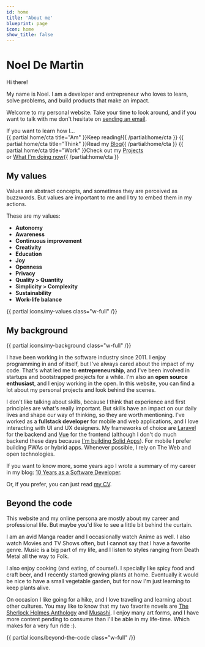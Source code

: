 ```yaml
---
id: home
title: 'About me'
blueprint: page
icon: home
show_title: false
---
```


<h1 class="sr-only">Noel De Martin</h1>

<span class="h1">
    Hi there!
</span>

<div class="text-xl">

My name is Noel. I am a developer and entrepreneur who loves to learn, solve problems, and build products that make an impact.

Welcome to my personal website. Take your time to look around, and if you want to talk with me don't hesitate on <a href="mailto:{{contact:email}}?subject=Hi+there!">sending an email</a>.

</div>

<span class="block my-4 text-2xl text-center font-medium text-blue-darkest w-full">
    If you want to learn how I...
</span>

<div class="flex flex-col md:flex-row md:space-x-4">
{{ partial:home/cta title="Am" }}Keep reading!{{ /partial:home/cta }}
{{ partial:home/cta title="Think" }}Read my <a href="/blog">Blog</a>{{ /partial:home/cta }}
{{ partial:home/cta title="Work" }}Check out my <a href="/projects">Projects</a><br/>or <a href="/now">What I'm doing now</a>{{ /partial:home/cta }}
</div>

<h2 class="text-center text-3xl mt-10 text-blue-darker md:text-2xl md:text-left" id="my-values">My values</h2>

<div class="flex flex-col-reverse w-full md:flex-row">

<div class="max-w-readable [&>p:first-of-type]:mt-0 [&>p:last-of-type]:mb-0">

Values are abstract concepts, and sometimes they are perceived as buzzwords. But values are important to me and I try to embed them in my actions.

These are my values:

<ul class="flex flex-wrap mt-2">
    <li class="my-1 w-full md:w-1/2"><strong class="font-medium">Autonomy</strong></li>
    <li class="my-1 w-full md:w-1/2"><strong class="font-medium">Awareness</strong></li>
    <li class="my-1 w-full md:w-1/2"><strong class="font-medium">Continuous improvement</strong></li>
    <li class="my-1 w-full md:w-1/2"><strong class="font-medium">Creativity</strong></li>
    <li class="my-1 w-full md:w-1/2"><strong class="font-medium">Education</strong></li>
    <li class="my-1 w-full md:w-1/2"><strong class="font-medium">Joy</strong></li>
    <li class="my-1 w-full md:w-1/2"><strong class="font-medium">Openness</strong></li>
    <li class="my-1 w-full md:w-1/2"><strong class="font-medium">Privacy</strong></li>
    <li class="my-1 w-full md:w-1/2"><strong class="font-medium">Quality > Quantity</strong></li>
    <li class="my-1 w-full md:w-1/2"><strong class="font-medium">Simplicity > Complexity</strong></li>
    <li class="my-1 w-full md:w-1/2 md:mb-0"><strong class="font-medium">Sustainability</strong></li>
    <li class="my-1 w-full md:w-1/2 md:mb-0"><strong class="font-medium">Work-life balance</strong></li>
</ul>

</div>

<div class="relative flex grow self-stretch justify-center mb-4 md:mb-0 md:ml-4">
    <div class="flex items-center justify-center w-32 h-32 md:absolute md:inset-0 md:m-8 md:w-auto md:h-auto">
        {{ partial:icons/my-values class="w-full" /}}
    </div>
</div>

</div>

<h2 class="text-center text-3xl text-blue-darker mt-10 md:text-2xl md:text-left" id="my-background">My background</h2>

<div class="flex flex-col w-full md:flex-row">

<div class="relative flex grow self-stretch justify-center mb-4 md:mb-0 md:mr-4">
    <div class="flex items-center justify-center w-32 h-32 md:absolute md:inset-0 md:m-8 md:w-auto md:h-auto">
        {{ partial:icons/my-background class="w-full" /}}
    </div>
</div>

<div class="max-w-readable [&>p:first-of-type]:mt-0 [&>p:last-of-type]:mb-0">

I have been working in the software industry since 2011. I enjoy programming in and of itself, but I've always cared about the impact of my code. That's what led me to **entrepreneurship**, and I've been involved in startups and bootstrapped projects for a while. I'm also an **open source enthusiast**, and I enjoy working in the open. In this website, you can find a lot about my personal projects and look behind the scenes.

I don't like talking about skills, because I think that experience and first principles are what's really important. But skills have an impact on our daily lives and shape our way of thinking, so they are worth mentioning. I've worked as a **fullstack developer** for mobile and web applications, and I love interacting with UI and UX designers. My frameworks of choice are [Laravel](https://laravel.com) for the backend and [Vue](https://vuejs.org) for the frontend (although I don't do much backend these days because [I'm building Solid Apps](/fosdem)). For mobile I prefer building PWAs or hybrid apps. Whenever possible, I rely on The Web and open technologies.

If you want to know more, some years ago I wrote a summary of my career in my blog: [10 Years as a Software Developer](/blog/10-years-as-a-software-developer).

Or, if you prefer, you can just read [my CV](/cv.pdf).

</div>

</div>

<h2 class="text-center text-blue-darker text-3xl mt-10 md:text-2xl md:text-left" id="beyond-the-code">Beyond the code</h2>

<div class="flex flex-col-reverse w-full md:flex-row">

<div class="max-w-readable [&>p:first-of-type]:mt-0 [&>p:last-of-type]:mb-0">

This website and my online persona are mostly about my career and professional life. But maybe you'd like to see a little bit behind the curtain.

I am an avid Manga reader and I occasionally watch Anime as well. I also watch Movies and TV Shows often, but I cannot say that I have a favorite genre. Music is a big part of my life, and I listen to styles ranging from Death Metal all the way to Folk.

I also enjoy cooking (and eating, of course!). I specially like spicy food and craft beer, and I recently started growing plants at home. Eventually it would be nice to have a small vegetable garden, but for now I'm just learning to keep plants alive.

On occasion I like going for a hike, and I love traveling and learning about other cultures. You may like to know that my two favorite novels are [The Sherlock Holmes Anthology](https://en.wikipedia.org/wiki/Canon_of_Sherlock_Holmes) and [Musashi](/blog/lessons-learned-musashi-by-eiji-yoshikawa). I enjoy many art forms, and I have more content pending to consume than I'll be able in my life-time. Which makes for a very fun ride :).

</div>

<div class="relative flex grow self-stretch justify-center mb-4 md:mb-0 md:ml-4">
    <div class="flex items-center justify-center w-32 h-32 md:absolute md:inset-0 md:m-8 md:w-auto md:h-auto">
        {{ partial:icons/beyond-the-code class="w-full" /}}
    </div>
</div>

</div>
